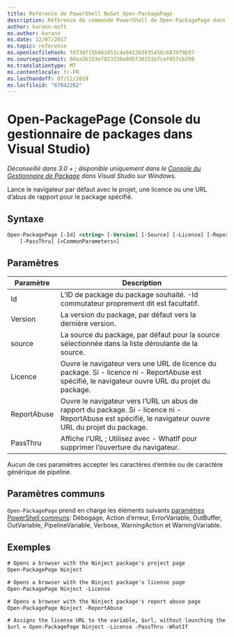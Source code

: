 ```yaml
---
title: Référence de PowerShell NuGet Open-PackagePage
description: Référence de commande PowerShell de Open-PackagePage dans la Console du Gestionnaire de Package NuGet dans Visual Studio.
author: karann-msft
ms.author: karann
ms.date: 12/07/2017
ms.topic: reference
ms.openlocfilehash: fd738f15b461051c4e9413b3035456c687979b97
ms.sourcegitcommit: 0dea3b153ef823230a9d5f38351b7cef057cb299
ms.translationtype: MT
ms.contentlocale: fr-FR
ms.lasthandoff: 07/12/2019
ms.locfileid: "67842262"
---
```

# <a name="open-packagepage-package-manager-console-in-visual-studio"></a>Open-PackagePage (Console du gestionnaire de packages dans Visual Studio)

*Déconseillé dans 3.0 + ; disponible uniquement dans le [Console du Gestionnaire de Package](package-manager-console.md) dans Visual Studio sur Windows.*

Lance le navigateur par défaut avec le projet, une licence ou une URL d’abus de rapport pour le package spécifié.

## <a name="syntax"></a>Syntaxe

```ps
Open-PackagePage [-Id] <string> [-Version] [-Source] [-License] [-ReportAbuse]
    [-PassThru] [<CommonParameters>]
```

## <a name="parameters"></a>Paramètres

| Paramètre | Description |
| --- | --- |
| Id | L’ID de package du package souhaité. -Id commutateur proprement dit est facultatif. |
| Version | La version du package, par défaut vers la dernière version. |
| source | La source du package, par défaut pour la source sélectionnée dans la liste déroulante de la source. |
| Licence | Ouvre le navigateur vers une URL de licence du package. Si - licence ni - ReportAbuse est spécifié, le navigateur ouvre URL du projet du package. |
| ReportAbuse | Ouvre le navigateur vers l’URL un abus de rapport du package. Si - licence ni - ReportAbuse est spécifié, le navigateur ouvre URL du projet du package. |
| PassThru | Affiche l’URL ; Utilisez avec - WhatIf pour supprimer l’ouverture du navigateur. |

Aucun de ces paramètres accepter les caractères d’entrée ou de caractère générique de pipeline.

## <a name="common-parameters"></a>Paramètres communs

`Open-PackagePage` prend en charge les éléments suivants [paramètres PowerShell communs](http://go.microsoft.com/fwlink/?LinkID=113216): Débogage, Action d’erreur, ErrorVariable, OutBuffer, OutVariable, PipelineVariable, Verbose, WarningAction et WarningVariable.

## <a name="examples"></a>Exemples

```ps
# Opens a browser with the Ninject package's project page
Open-PackagePage Ninject

# Opens a browser with the Ninject package's license page
Open-PackagePage Ninject -License

# Opens a browser with the Ninject package's report abuse page  
Open-PackagePage Ninject -ReportAbuse

# Assigns the license URL to the variable, $url, without launching the browser
$url = Open-PackagePage Ninject -License -PassThru -WhatIf
```